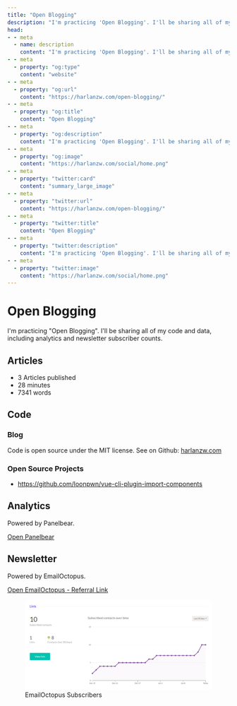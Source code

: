 ```yaml
---
title: "Open Blogging"
description: "I'm practicing 'Open Blogging'. I'll be sharing all of my code and data, including analytics and newsletter subscriber counts."
head:
- - meta
  - name: description
    content: "I'm practicing 'Open Blogging'. I'll be sharing all of my code and data, including analytics and newsletter subscriber counts."
- - meta
  - property: "og:type"
    content: "website"
- - meta
  - property: "og:url"
    content: "https://harlanzw.com/open-blogging/"
- - meta
  - property: "og:title"
    content: "Open Blogging"
- - meta
  - property: "og:description"
    content: "I'm practicing 'Open Blogging'. I'll be sharing all of my code and data, including analytics and newsletter subscriber counts."
- - meta
  - property: "og:image"
    content: "https://harlanzw.com/social/home.png"
- - meta
  - property: "twitter:card"
    content: "summary_large_image"
- - meta
  - property: "twitter:url"
    content: "https://harlanzw.com/open-blogging/"
- - meta
  - property: "twitter:title"
    content: "Open Blogging"
- - meta
  - property: "twitter:description"
    content: "I'm practicing 'Open Blogging'. I'll be sharing all of my code and data, including analytics and newsletter subscriber counts."
- - meta
  - property: "twitter:image"
    content: "https://harlanzw.com/social/home.png"
---
```


# Open Blogging

I'm practicing "Open Blogging". I'll be sharing all of my code and data, including analytics and newsletter subscriber counts.

## Articles

- 3 Articles published
- 28 minutes
- 7341 words

## Code

### Blog

Code is open source under the MIT license. See on Github: [harlanzw.com](https://github.com/loonpwn/harlanzw.com)

### Open Source Projects

- https://github.com/loonpwn/vue-cli-plugin-import-components

## Analytics

Powered by Panelbear.

[Open Panelbear](https://app.panelbear.com/share/4fDa4dnKGsyhrVn2JdgP48/)

## Newsletter

Powered by EmailOctopus.

[Open EmailOctopus - Referral Link](https://emailoctopus.com/?urli=Lz6tl)

<figure>
<img src="../resources/subscribers.png" alt="Email Subscribers">
<figcaption>EmailOctopus Subscribers</figcaption>
</figure>
